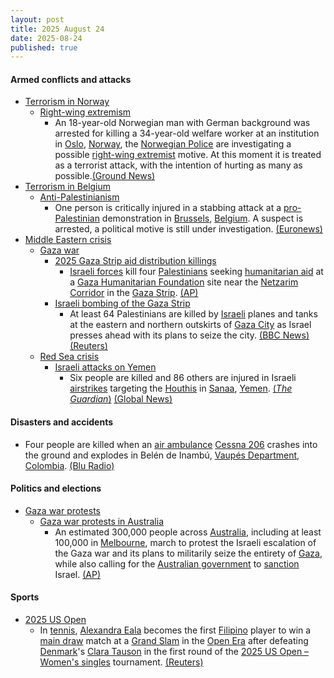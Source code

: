 ```yaml
---
layout: post
title: 2025 August 24
date: 2025-08-24
published: true
---
```



#### Armed conflicts and attacks

* [Terrorism in Norway](https://en.wikipedia.org/wiki/Terrorism_in_Norway "Terrorism in Norway")
  * [Right-wing extremism](https://en.wikipedia.org/wiki/Right-wing_extremism "Right-wing extremism")
    * An 18-year-old Norwegian man with German background was arrested for killing a 34-year-old welfare worker at an institution in [Oslo](https://en.wikipedia.org/wiki/Oslo "Oslo"), [Norway](https://en.wikipedia.org/wiki/Norway "Norway"), the [Norwegian Police](https://en.wikipedia.org/wiki/Norwegian_Police "Norwegian Police") are investigating a possible [right-wing extremist](https://en.wikipedia.org/wiki/Right-wing_extremist "Right-wing extremist") motive. At this moment it is treated as a terrorist attack, with the intention of hurting as many as possible.[(Ground News)](https://ground.news/article/woman-found-dead-man-arrested_45fbca)
* [Terrorism in Belgium](https://en.wikipedia.org/wiki/Terrorism_in_Belgium "Terrorism in Belgium")
  * [Anti-Palestinianism](https://en.wikipedia.org/wiki/Anti-Palestinianism "Anti-Palestinianism")
    * One person is critically injured in a stabbing attack at a [pro-Palestinian](https://en.wikipedia.org/wiki/Palestinian_nationalism "Palestinian nationalism") demonstration in [Brussels](https://en.wikipedia.org/wiki/Brussels "Brussels"), [Belgium](https://en.wikipedia.org/wiki/Belgium "Belgium"). A suspect is arrested, a political motive is still under investigation. [(Euronews)](https://www.euronews.com/my-europe/2025/08/24/person-stabbed-in-central-brussels-after-pro-palestine-demo)
* [Middle Eastern crisis](https://en.wikipedia.org/wiki/Middle_Eastern_crisis_%282023%E2%80%93present%29 "Middle Eastern crisis (2023–present)")
  * [Gaza war](https://en.wikipedia.org/wiki/Gaza_war "Gaza war")
    * [2025 Gaza Strip aid distribution killings](https://en.wikipedia.org/wiki/2025_Gaza_Strip_aid_distribution_killings "2025 Gaza Strip aid distribution killings")
      * [Israeli forces](https://en.wikipedia.org/wiki/Israeli_Defence_Forces "Israeli Defence Forces") kill four [Palestinians](https://en.wikipedia.org/wiki/Palestinians "Palestinians") seeking [humanitarian aid](https://en.wikipedia.org/wiki/Humanitarian_aid "Humanitarian aid") at a [Gaza Humanitarian Foundation](https://en.wikipedia.org/wiki/Gaza_Humanitarian_Foundation "Gaza Humanitarian Foundation") site near the [Netzarim Corridor](https://en.wikipedia.org/wiki/Netzarim_Corridor "Netzarim Corridor") in the [Gaza Strip](https://en.wikipedia.org/wiki/Gaza_Strip "Gaza Strip"). [(AP)](https://apnews.com/article/israel-palestinians-hamas-gaza-war-08-24-2025-616dcac7f06b94119e692094d9515f16)
    * [Israeli bombing of the Gaza Strip](https://en.wikipedia.org/wiki/Israeli_bombing_of_the_Gaza_Strip "Israeli bombing of the Gaza Strip")
      * At least 64 Palestinians are killed by [Israeli](https://en.wikipedia.org/wiki/Israel "Israel") planes and tanks at the eastern and northern outskirts of [Gaza City](https://en.wikipedia.org/wiki/Gaza_City "Gaza City") as Israel presses ahead with its plans to seize the city. [(BBC News)](https://www.bbc.com/news/articles/cvg478y8l09o) [(Reuters)](https://www.reuters.com/world/middle-east/israel-pounds-gaza-city-suburbs-vows-press-with-offensive-2025-08-24/)
  * [Red Sea crisis](https://en.wikipedia.org/wiki/Red_Sea_crisis "Red Sea crisis")
    * [Israeli attacks on Yemen](https://en.wikipedia.org/wiki/Israeli_attacks_on_Yemen_%28May_2025%E2%80%93present%29 "Israeli attacks on Yemen (May 2025–present)")
      * Six people are killed and 86 others are injured in Israeli [airstrikes](https://en.wikipedia.org/wiki/Airstrike "Airstrike") targeting the [Houthis](https://en.wikipedia.org/wiki/Houthis "Houthis") in [Sanaa](https://en.wikipedia.org/wiki/Sanaa "Sanaa"), [Yemen](https://en.wikipedia.org/wiki/Yemen "Yemen"). [(*The Guardian*)](https://www.theguardian.com/world/2025/aug/24/israeli-strikes-hit-yemen-capital-in-retaliation-for-earlier-missile-attacks) [(Global News)](https://globalnews.ca/news/11348073/israeli-airstrikes-hit-yemen/)

#### Disasters and accidents

* Four people are killed when an [air ambulance](https://en.wikipedia.org/wiki/Air_medical_services "Air medical services") [Cessna 206](https://en.wikipedia.org/wiki/Cessna_206 "Cessna 206") crashes into the ground and explodes in Belén de Inambú, [Vaupés Department](https://en.wikipedia.org/wiki/Vaup%C3%A9s_Department "Vaupés Department"), [Colombia](https://en.wikipedia.org/wiki/Colombia "Colombia"). [(Blu Radio)](https://www.bluradio.com/nacion/avioneta-de-ambulancia-aerea-se-estrello-en-vaupes-cuatro-personas-fallecieron-rs15)

#### Politics and elections

* [Gaza war protests](https://en.wikipedia.org/wiki/Gaza_war_protests "Gaza war protests")
  * [Gaza war protests in Australia](https://en.wikipedia.org/wiki/Gaza_war_protests_in_Australia "Gaza war protests in Australia")
    * An estimated 300,000 people across [Australia](https://en.wikipedia.org/wiki/Australia "Australia"), including at least 100,000 in [Melbourne](https://en.wikipedia.org/wiki/Melbourne "Melbourne"), march to protest the Israeli escalation of the Gaza war and its plans to militarily seize the entirety of [Gaza](https://en.wikipedia.org/wiki/Gaza_Strip "Gaza Strip"), while also calling for the [Australian government](https://en.wikipedia.org/wiki/Australian_government "Australian government") to [sanction](https://en.wikipedia.org/wiki/International_sanctions "International sanctions") Israel. [(AP)](https://apnews.com/article/australia-gaza-protests-4353dbcf2b21493c0323d113ab9cec4c)

#### Sports

* [2025 US Open](https://en.wikipedia.org/wiki/2025_US_Open_%28tennis%29 "2025 US Open (tennis)")
  * In [tennis](https://en.wikipedia.org/wiki/Tennis "Tennis"), [Alexandra Eala](https://en.wikipedia.org/wiki/Alexandra_Eala "Alexandra Eala") becomes the first [Filipino](https://en.wikipedia.org/wiki/Sports_in_the_Philippines "Sports in the Philippines") player to win a [main draw](https://en.wikipedia.org/wiki/Main_draw_%28tennis%29 "Main draw (tennis)") match at a [Grand Slam](https://en.wikipedia.org/wiki/Grand_Slam_%28tennis%29 "Grand Slam (tennis)") in the [Open Era](https://en.wikipedia.org/wiki/Open_Era "Open Era") after defeating [Denmark](https://en.wikipedia.org/wiki/Sport_in_Denmark "Sport in Denmark")'s [Clara Tauson](https://en.wikipedia.org/wiki/Clara_Tauson "Clara Tauson") in the first round of the [2025 US Open – Women's singles](https://en.wikipedia.org/wiki/2025_US_Open_%E2%80%93_Women%27s_singles "2025 US Open – Women's singles") tournament. [(Reuters)](https://www.reuters.com/sports/tennis/eala-advances-flushing-meadows-major-first-philippines-2025-08-25/)

